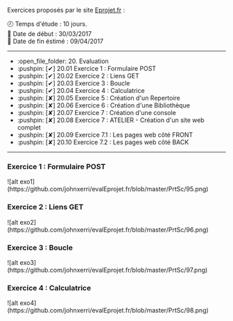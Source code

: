 Exercices proposés par le site <a href="https://www.eprojet.fr/cours/php/20-php-evaluation" target="_blank">Eprojet.fr</a> :

:clock8: Temps d'étude : 10 jours.<br />
:date: Date de début : 30/03/2017<br />
:date: Date de fin éstimé : 09/04/2017<br />

<hr />

<ul>
	<li>:open_file_folder: 20. Evaluation</li>
	<li>:pushpin: [✔] 20.01   Exercice 1 : Formulaire POST</li>
	<li>:pushpin: [✔] 20.02   Exercice 2 : Liens GET</li>
	<li>:pushpin: [✔] 20.03   Exercice 3 : Boucle</li>
	<li>:pushpin: [✔] 20.04   Exercice 4 : Calculatrice</li>
	<li>:pushpin: [✘] 20.05   Exercice 5 : Création d'un Repertoire</li>
	<li>:pushpin: [✘] 20.06   Exercice 6 : Création d'une Bibliothèque</li>
	<li>:pushpin: [✘] 20.07   Exercice 7 : Création d'une console</li>
	<li>:pushpin: [✘] 20.08   Exercice 7 : ATELIER - Création d'un site web complet</li>
	<li>:pushpin: [✘] 20.09   Exercice 7.1 : Les pages web côté FRONT</li>
	<li>:pushpin: [✘] 20.10   Exercice 7.2 : Les pages web côté BACK</li>
</ul>

<hr />

<h3>Exercice 1 : Formulaire POST</h3>
![alt exo1](https://github.com/johnxerri/evalEprojet.fr/blob/master/PrtSc/95.png)

<h3>Exercice 2 : Liens GET</h3>
![alt exo2](https://github.com/johnxerri/evalEprojet.fr/blob/master/PrtSc/96.png)

<h3>Exercice 3 : Boucle</h3>
![alt exo3](https://github.com/johnxerri/evalEprojet.fr/blob/master/PrtSc/97.png)

<h3>Exercice 4 : Calculatrice</h3>
![alt exo4](https://github.com/johnxerri/evalEprojet.fr/blob/master/PrtSc/98.png)